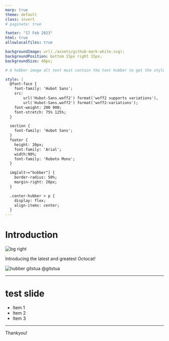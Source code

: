 ```yaml
---
marp: true
theme: default
class: invert
# paginate: true

footer: "17 Feb 2023"
html: true
allowlocalfiles: true

backgroundImage: url(./assets/github-mark-white.svg);
backgroundPosition: bottom 15px right 15px;
backgroundSize: 40px;

# A hubber image alt text must contain the text hubber to get the style which makes it a circle from the avatar

style: |
  @font-face {
    font-family: 'Hubot Sans';
    src:
        url('Hubot-Sans.woff2') format('woff2 supports variations'),
        url('Hubot-Sans.woff2') format('woff2-variations');
    font-weight: 200 900;
    font-stretch: 75% 125%;
  }

  section {
    font-family: 'Hubot Sans';
  }
  footer {
    height: 20px;
    font-family: 'Arial';
    width:90%;
    font-family: 'Roboto Mono';
  } 

  img[alt~="hubber"] {
    border-radius: 50%;
    margin-right: 20px;
  }

  .center-hubber > p {
    display: flex;
    align-items: center;
  }
---
```


# Introduction

![bg right](https://octodex.github.com/images/total-eclipse-of-the-octocat.jpg)

Introducing the latest and greatest Octocat!

<div class="center-hubber">

![hubber gitstua](https://avatars.githubusercontent.com/gitstua?size=60) <span>@gitstua</span>

</div>

---
# test slide
* Item 1
* Item 2
* Item 3
---

Thankyou!